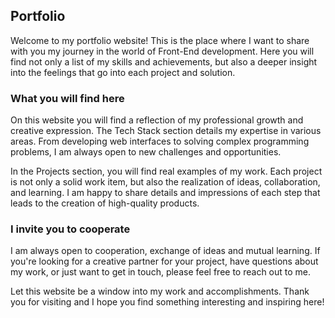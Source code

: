 ## Portfolio
Welcome to my portfolio website! This is the place where I want to share with you my journey in the world of Front-End development. Here you will find not only a list of my skills and achievements, but also a deeper insight into the feelings that go into each project and solution.

### What you will find here
On this website you will find a reflection of my professional growth and creative expression. The Tech Stack section details my expertise in various areas. From developing web interfaces to solving complex programming problems, I am always open to new challenges and opportunities.

In the Projects section, you will find real examples of my work. Each project is not only a solid work item, but also the realization of ideas, collaboration, and learning. I am happy to share details and impressions of each step that leads to the creation of high-quality products.

### I invite you to cooperate
I am always open to cooperation, exchange of ideas and mutual learning. If you're looking for a creative partner for your project, have questions about my work, or just want to get in touch, please feel free to reach out to me.

Let this website be a window into my work and accomplishments. Thank you for visiting and I hope you find something interesting and inspiring here!